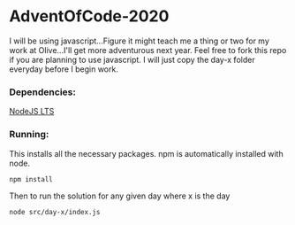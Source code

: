 # AdventOfCode-2020

I will be using javascript...Figure it might teach me a thing or two for my work at Olive...I'll get more adventurous next year. Feel free to fork this repo if you are planning to use javascript. I will just copy the day-x folder everyday before I begin work.

### Dependencies:
[NodeJS LTS](https://nodejs.org/en/download)

### Running:

This installs all the necessary packages. npm is automatically installed with node.

```bash
npm install
```

Then to run the solution for any given day where x is the day

```bash
node src/day-x/index.js
```
